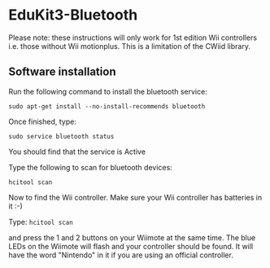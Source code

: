 # EduKit3-Bluetooth

Please note: these instructions will only work for 1st edition Wii controllers
i.e. those without Wii motionplus. This is a limitation of the CWiid library.

## Software installation
Run the following command to install the bluetooth service:

`sudo apt-get install --no-install-recommends bluetooth`

Once finished, type:

`sudo service bluetooth status`

You should find that the service is Active

Type the following to scan for bluetooth devices:

`hcitool scan`

Now to find the Wii controller.
Make sure your Wii controller has batteries in it :-)

Type:
`hcitool scan`

and press the 1 and 2 buttons on your Wiimote at the same time.
The blue LEDs on the Wiimote will flash and your controller should be found.
It will have the word "Nintendo" in it if you are using an official controller.


